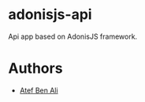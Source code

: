 # adonisjs-api
Api app based on AdonisJS framework.

# Authors
- [Atef Ben Ali](http://github.com/atefBB)